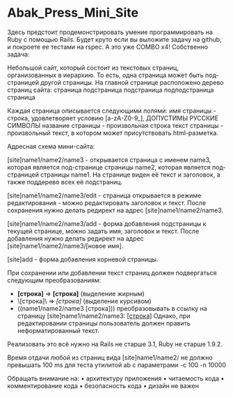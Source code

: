 Abak_Press_Mini_Site
====================
Здесь предстоит продемонстрировать умение программировать на Ruby с помощью Rails.
Будет круто если вы выложите задачу на github, и покроете ее тестами на rspec. А это уже COMBO x4!
Собственно задача:  

Небольшой сайт, который состоит из текстовых страниц, организованных в иерархию. То есть, одна страница может быть под-страницей другой страницы.
На главной странице расположено дерево страниц сайта:
страница
 подстраница
 подстраница
   подподстраница
страница

Каждая страница описывается следующими полями:
имя страницы - строка, удовлетворяет условию [a-zA-Z0-9_], ДОПУСТИМЫ РУССКИЕ СИМВОЛЫ
название страницы - произвольная строка
текст страницы - произвольный текст, в котором может присутствовать
html-разметка.

Адресная схема мини-сайта:

[site]name1/name2/name3 - открывается страница с именем name3, которая является под-странице страницы name2, которая является под-страницей страницы name1. На странице виден её текст и заголовок, а также поддерево всех её подстраниц.

[site]name1/name2/name3/edit - страница открывается в режиме редактирования - можно редактировать заголовок и текст. После сохранения нужно делать редирект на адрес [site]name1/name2/name3.

[site]name1/name2/name3/add - форма добавления подстраницы к текущей странице, можно задать имя, заголовок и текст. После добавления нужно делать редирект на адрес [site]name1/name2/name3/[новое имя].

[site]add - форма добавления корневой страницы.

При сохранении или добавлении текст страниц должен подвергаться следующим преобразованиям:
- **[строка]** => <b>[строка]</b> (выделение жирным)
- \\[строка]\\ => <i>[строка]</i> (выделение курсивом)
- ((name1/name2/name3 [строка])) преобразовывать в ссылку на страницу [site]name1/name2/name3: <a href="[site]name1/name2/name3">[строка]</a> Однако, при редактировании страницы пользователь должен править неформатированный текст.

Реализовать это всё нужно на Rails не старше 3.1, Ruby не старше 1.9.2.
 
Время отдачи любой из страниц вида [site]name1/name2/ не должно превышать 100 ms  для теста утилитой ab c параметрами -с 100 -n 10000

Обращать внимание на: 
•	архитектуру приложения
•	читаемость кода
•	комментирование кода
•	безопасность кода
•	дизайн не важен
